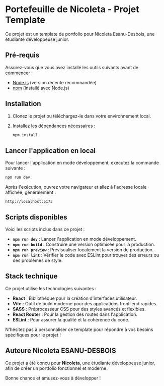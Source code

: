# Portefeuille de Nicoleta - Projet Template

Ce projet est un template de portfolio pour Nicoleta Esanu-Desbois, une étudiante développeuse junior.

## Pré-requis

Assurez-vous que vous avez installé les outils suivants avant de commencer :
- [Node.js](https://nodejs.org/) (version récente recommandée)
- [npm](https://www.npmjs.com/) (installé avec Node.js)

## Installation

1. Clonez le projet ou téléchargez-le dans votre environnement local.

2. Installez les dépendances nécessaires :
   ```bash
   npm install
   ```

## Lancer l'application en local

Pour lancer l'application en mode développement, exécutez la commande suivante :
```bash
npm run dev
```

Après l'exécution, ouvrez votre navigateur et allez à l'adresse locale affichée, généralement :
```plaintext
http://localhost:5173
```

## Scripts disponibles

Voici les scripts inclus dans ce projet :

- **`npm run dev`** : Lancer l'application en mode développement.
- **`npm run build`** : Construire une version optimisée pour la production.
- **`npm run preview`** : Prévisualiser localement la version de production.
- **`npm run lint`** : Vérifier le code avec ESLint pour trouver des erreurs ou des problèmes de style.

## Stack technique

Ce projet utilise les technologies suivantes :
- **React** : Bibliothèque pour la création d'interfaces utilisateur.
- **Vite** : Outil de build moderne pour des applications front-end rapides.
- **SASS** : Préprocesseur CSS pour des styles avancés et flexibles.
- **React Router** : Pour la gestion des routes dans l'application.
- **ESLint** : Pour assurer la qualité et la cohérence du code.

N'hésitez pas à personnaliser ce template pour répondre à vos besoins spécifiques pour le projet !

## Auteure Nicoleta ESANU-DESBOIS

Ce projet a été conçu pour **Nicoleta**, une étudiante développeuse junior, afin de créer un portfolio fonctionnel et moderne.

Bonne chance et amusez-vous à développer !